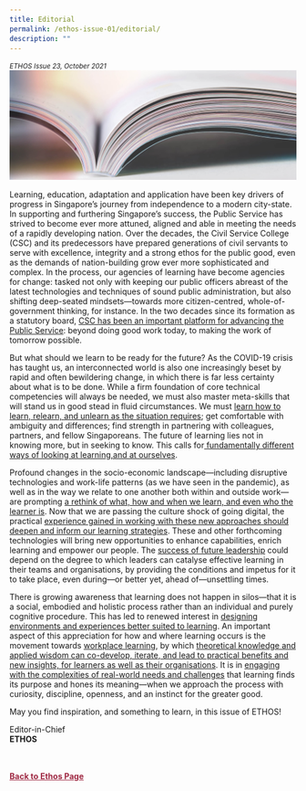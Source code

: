 ```yaml
---
title: Editorial
permalink: /ethos-issue-01/editorial/
description: ""
---
```

<style>

.back a
{
	color: #9f2943;
	font-weight: bold;
}

#banner img
{
	width:100%;
}
	
.author
{
border-bottom: 1px solid black;
margin-top:40px;
padding-bottom:30px;
border-top: 1px solid black;	

}

.author p {
	font-size: 0.9em;
	line-height:24px !important;
	}	

.break
{
   border-top: 1px solid  black;
   border-bottom: 1px solid black;
	 padding:20px;
	text-align:center;
	margin-top:50px;
}
	
.break1
{
font-family: Georgia;
	font-size:20px;
	font-style: italic;
	font-weight: bold;
}

.boxheader {
	color: white !important;
	}	

.containerbox {
	background-color: #B7C9E2;
	border-radius: 10px;
	padding: 5%;
	
	}	

li {
	font-size: 0.9em !important;
	
	}	

</style>

<em><small>ETHOS Issue 23, October 2021</small></em>
<img src="/images/Landing_Banner_Images/knowledge_editorial_banner_01.jpg">



  
<p>Learning, education, adaptation and  
application have been key drivers  
of progress in Singapore’s journey  
from independence to a modern city-state. In supporting and furthering  
Singapore’s success, the Public Service  
has strived to become ever more  
attuned, aligned and able in meeting the  
needs of a rapidly developing nation.  
Over the decades, the Civil Service  
College (CSC) and its predecessors  
have prepared generations of civil  
servants to serve with excellence,  
integrity and a strong ethos for the  
public good, even as the demands  
of nation-building grow ever more  
sophisticated and complex. In the  
process, our agencies of learning  
have become agencies for change:  
tasked not only with keeping our  
public officers abreast of the latest  
technologies and techniques of sound  
public administration, but also shifting  
deep-seated mindsets—towards more  
citizen-centred, whole-of-government  
thinking, for instance. In the two  
decades since its formation as a  
statutory board, <a href="/ethos-issue-23/civil-service-college-preparing-the-public-service-for-the-future/">CSC has been an important platform for advancing the Public Service</a>: beyond doing good  
work today, to making the work of  
tomorrow possible.</p>  
  
<p>But what should we learn to be ready  
for the future? As the COVID-19 crisis  
has taught us, an interconnected world  
is also one increasingly beset by rapid  
and often bewildering change, in which  
there is far less certainty about what  
is to be done. While a firm foundation  
of core technical competencies will  
always be needed, we must also  
master meta-skills that will stand us in  
good stead in fluid circumstances. We  
must <a href="/ethos-issue-23/learning-for-the-future/">learn how to learn, relearn, and unlearn as the situation requires</a>;  
get comfortable with ambiguity and  
differences; find strength in partnering  
with colleagues, partners, and fellow  
Singaporeans. The future of learning  
lies not in knowing more, but in seeking  
to know. This calls for<a href="/ethos-issue-23/metaphors-mental-models-updating-our-language-for-public-sector-learning/"> fundamentally different ways of looking at learning,and at ourselves</a>.</p>  
  
<p>Profound changes in the socio-economic  
landscape—including disruptive  
technologies and work-life patterns (as  
we have seen in the pandemic), as well  
as in the way we relate to one another  
both within and outside work—are  
prompting <a href="/ethos-issue-23/the-future-of-learning-and-development-in-the-singapore-public-service/">a rethink of what, how and when we learn, and even who the learner is</a>. Now that we are passing  
the culture shock of going digital, the  
practical <a href="/ethos-issue-23/breaking-down-barriers-in-blended-learning/">experience gained in working with these new approaches should deepen and inform our learning strategies</a>. These and other forthcoming  
technologies will bring new opportunities  
to enhance capabilities, enrich learning  
and empower our people.  
The <a href="/ethos-issue-23/nurturingfutureleadersadaptingleadershipdevelopmentapproaches-to-a-changing-context/">success of future leadership</a>&nbsp;could  
depend on the degree to which leaders  
can catalyse effective learning in their  
teams and organisations, by providing  
the conditions and impetus for it to take  
place, even during—or better yet, ahead  
of—unsettling times.</p>  
  
<p>There is growing awareness that  
learning does not happen in silos—that  
it is a social, embodied and holistic  
process rather than an individual and  
purely cognitive procedure. This has  
led to renewed interest in <a href="/ethos-issue-23/engaging-hearts-and-minds-a-conversation-about-learning-experience-design/">designing environments and experiences  
better&nbsp;suited to learning</a>. An important  
aspect of this appreciation for how and  
where learning occurs is the movement  
towards <a href="/ethos-issue-23/employability-growth-and-resilience-through-workplace-learning/">workplace learning</a>,  
by which <a href="/ethos-issue-23/thinking-differently-about-workplace-learning/">theoretical knowledge and applied wisdom can co-develop, iterate, and lead to practical benefits and new insights, for learners as well as their organisations</a>. It is  
in <a href="/ethos-issue-23/horsemen-and-superpowers-learning-to-design-in-government/">engaging with the complexities of real-world needs and challenges</a>&nbsp;that learning finds its purpose  
and hones its meaning—when we  
approach the process with curiosity,  
discipline, openness, and an instinct  
for the greater good.</p>  
  
<p>May you find inspiration, and something  
to learn, in this issue of ETHOS!</p>  
  
  
<p>Editor-in-Chief  
<br>  
<strong>ETHOS</strong></p>  
  




<br>
<br>	
<div class="back">
<a href="/ethos/">Back to Ethos Page</a>	
</div>